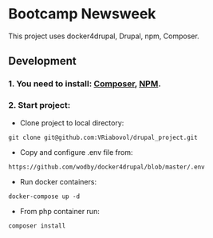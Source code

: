# Bootcamp Newsweek

This project uses docker4drupal, Drupal, npm, Composer.

## Development

### 1. You need to install: [Composer](https://getcomposer.org/doc/00-intro.md#installation-linux-unix-osx), [NPM](https://docs.npmjs.com/cli/v8/commands/npm-install).

### 2. Start project:
- Clone project to local directory:
```
git clone git@github.com:VRiabovol/drupal_project.git
```
- Copy and configure .env file from: 
```
https://github.com/wodby/docker4drupal/blob/master/.env
```
- Run docker containers:
```
docker-compose up -d
```
- From php container run:
```
composer install
```
